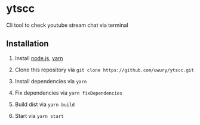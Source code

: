 # ytscc

Cli tool to check youtube stream chat via terminal

## Installation

1. Install [node.js](https://nodejs.org/en/), [yarn]([https://nodejs.org/en/](https://yarnpkg.com/))

1. Clone this repository via `git clone https://github.com/uwury/ytscc.git`

1. Install dependencies via `yarn`

1. Fix dependencies via `yarn fixDependencies`

1. Build dist via `yarn build`

1. Start via `yarn start`
